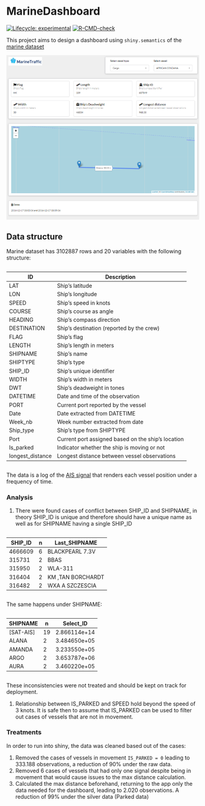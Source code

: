 
<!-- README.md is generated from README.Rmd. Please edit that file -->

# MarineDashboard

<!-- badges: start -->

[![Lifecycle:
experimental](https://img.shields.io/badge/lifecycle-experimental-orange.svg)](https://lifecycle.r-lib.org/articles/stages.html#experimental)
[![R-CMD-check](https://github.com/Eduardodudu/MarineDashboard/workflows/R-CMD-check/badge.svg)](https://github.com/Eduardodudu/MarineDashboard/actions)

<!-- badges: end -->

This project aims to design a dashboard using `shiny.semantics` of the
[marine
dataset](https://www.marinetraffic.com/blog/information-transmitted-via-ais-signal/)

[<img src="inst/app/www/images/Dashboard.png" title="Marine Dashboard" alt="Link" width="573"/>](https://eduardodudu.shinyapps.io/MarineDashboard/)

## Data structure

Marine dataset has 3102887 rows and 20 variables with the following
structure:

<div id="ziuyjdreta" style="overflow-x:auto;overflow-y:auto;width:auto;height:auto;">
<style>html {
  font-family: -apple-system, BlinkMacSystemFont, 'Segoe UI', Roboto, Oxygen, Ubuntu, Cantarell, 'Helvetica Neue', 'Fira Sans', 'Droid Sans', Arial, sans-serif;
}

#ziuyjdreta .gt_table {
  display: table;
  border-collapse: collapse;
  margin-left: auto;
  margin-right: auto;
  color: #333333;
  font-size: 16px;
  font-weight: normal;
  font-style: normal;
  background-color: #FFFFFF;
  width: auto;
  border-top-style: solid;
  border-top-width: 2px;
  border-top-color: #A8A8A8;
  border-right-style: none;
  border-right-width: 2px;
  border-right-color: #D3D3D3;
  border-bottom-style: solid;
  border-bottom-width: 2px;
  border-bottom-color: #A8A8A8;
  border-left-style: none;
  border-left-width: 2px;
  border-left-color: #D3D3D3;
}

#ziuyjdreta .gt_heading {
  background-color: #FFFFFF;
  text-align: center;
  border-bottom-color: #FFFFFF;
  border-left-style: none;
  border-left-width: 1px;
  border-left-color: #D3D3D3;
  border-right-style: none;
  border-right-width: 1px;
  border-right-color: #D3D3D3;
}

#ziuyjdreta .gt_title {
  color: #333333;
  font-size: 125%;
  font-weight: initial;
  padding-top: 4px;
  padding-bottom: 4px;
  border-bottom-color: #FFFFFF;
  border-bottom-width: 0;
}

#ziuyjdreta .gt_subtitle {
  color: #333333;
  font-size: 85%;
  font-weight: initial;
  padding-top: 0;
  padding-bottom: 6px;
  border-top-color: #FFFFFF;
  border-top-width: 0;
}

#ziuyjdreta .gt_bottom_border {
  border-bottom-style: solid;
  border-bottom-width: 2px;
  border-bottom-color: #D3D3D3;
}

#ziuyjdreta .gt_col_headings {
  border-top-style: solid;
  border-top-width: 2px;
  border-top-color: #D3D3D3;
  border-bottom-style: solid;
  border-bottom-width: 2px;
  border-bottom-color: #D3D3D3;
  border-left-style: none;
  border-left-width: 1px;
  border-left-color: #D3D3D3;
  border-right-style: none;
  border-right-width: 1px;
  border-right-color: #D3D3D3;
}

#ziuyjdreta .gt_col_heading {
  color: #333333;
  background-color: #FFFFFF;
  font-size: 100%;
  font-weight: normal;
  text-transform: inherit;
  border-left-style: none;
  border-left-width: 1px;
  border-left-color: #D3D3D3;
  border-right-style: none;
  border-right-width: 1px;
  border-right-color: #D3D3D3;
  vertical-align: bottom;
  padding-top: 5px;
  padding-bottom: 6px;
  padding-left: 5px;
  padding-right: 5px;
  overflow-x: hidden;
}

#ziuyjdreta .gt_column_spanner_outer {
  color: #333333;
  background-color: #FFFFFF;
  font-size: 100%;
  font-weight: normal;
  text-transform: inherit;
  padding-top: 0;
  padding-bottom: 0;
  padding-left: 4px;
  padding-right: 4px;
}

#ziuyjdreta .gt_column_spanner_outer:first-child {
  padding-left: 0;
}

#ziuyjdreta .gt_column_spanner_outer:last-child {
  padding-right: 0;
}

#ziuyjdreta .gt_column_spanner {
  border-bottom-style: solid;
  border-bottom-width: 2px;
  border-bottom-color: #D3D3D3;
  vertical-align: bottom;
  padding-top: 5px;
  padding-bottom: 5px;
  overflow-x: hidden;
  display: inline-block;
  width: 100%;
}

#ziuyjdreta .gt_group_heading {
  padding: 8px;
  color: #333333;
  background-color: #FFFFFF;
  font-size: 100%;
  font-weight: initial;
  text-transform: inherit;
  border-top-style: solid;
  border-top-width: 2px;
  border-top-color: #D3D3D3;
  border-bottom-style: solid;
  border-bottom-width: 2px;
  border-bottom-color: #D3D3D3;
  border-left-style: none;
  border-left-width: 1px;
  border-left-color: #D3D3D3;
  border-right-style: none;
  border-right-width: 1px;
  border-right-color: #D3D3D3;
  vertical-align: middle;
}

#ziuyjdreta .gt_empty_group_heading {
  padding: 0.5px;
  color: #333333;
  background-color: #FFFFFF;
  font-size: 100%;
  font-weight: initial;
  border-top-style: solid;
  border-top-width: 2px;
  border-top-color: #D3D3D3;
  border-bottom-style: solid;
  border-bottom-width: 2px;
  border-bottom-color: #D3D3D3;
  vertical-align: middle;
}

#ziuyjdreta .gt_from_md > :first-child {
  margin-top: 0;
}

#ziuyjdreta .gt_from_md > :last-child {
  margin-bottom: 0;
}

#ziuyjdreta .gt_row {
  padding-top: 8px;
  padding-bottom: 8px;
  padding-left: 5px;
  padding-right: 5px;
  margin: 10px;
  border-top-style: solid;
  border-top-width: 1px;
  border-top-color: #D3D3D3;
  border-left-style: none;
  border-left-width: 1px;
  border-left-color: #D3D3D3;
  border-right-style: none;
  border-right-width: 1px;
  border-right-color: #D3D3D3;
  vertical-align: middle;
  overflow-x: hidden;
}

#ziuyjdreta .gt_stub {
  color: #333333;
  background-color: #FFFFFF;
  font-size: 100%;
  font-weight: initial;
  text-transform: inherit;
  border-right-style: solid;
  border-right-width: 2px;
  border-right-color: #D3D3D3;
  padding-left: 12px;
}

#ziuyjdreta .gt_summary_row {
  color: #333333;
  background-color: #FFFFFF;
  text-transform: inherit;
  padding-top: 8px;
  padding-bottom: 8px;
  padding-left: 5px;
  padding-right: 5px;
}

#ziuyjdreta .gt_first_summary_row {
  padding-top: 8px;
  padding-bottom: 8px;
  padding-left: 5px;
  padding-right: 5px;
  border-top-style: solid;
  border-top-width: 2px;
  border-top-color: #D3D3D3;
}

#ziuyjdreta .gt_grand_summary_row {
  color: #333333;
  background-color: #FFFFFF;
  text-transform: inherit;
  padding-top: 8px;
  padding-bottom: 8px;
  padding-left: 5px;
  padding-right: 5px;
}

#ziuyjdreta .gt_first_grand_summary_row {
  padding-top: 8px;
  padding-bottom: 8px;
  padding-left: 5px;
  padding-right: 5px;
  border-top-style: double;
  border-top-width: 6px;
  border-top-color: #D3D3D3;
}

#ziuyjdreta .gt_striped {
  background-color: rgba(128, 128, 128, 0.05);
}

#ziuyjdreta .gt_table_body {
  border-top-style: solid;
  border-top-width: 2px;
  border-top-color: #D3D3D3;
  border-bottom-style: solid;
  border-bottom-width: 2px;
  border-bottom-color: #D3D3D3;
}

#ziuyjdreta .gt_footnotes {
  color: #333333;
  background-color: #FFFFFF;
  border-bottom-style: none;
  border-bottom-width: 2px;
  border-bottom-color: #D3D3D3;
  border-left-style: none;
  border-left-width: 2px;
  border-left-color: #D3D3D3;
  border-right-style: none;
  border-right-width: 2px;
  border-right-color: #D3D3D3;
}

#ziuyjdreta .gt_footnote {
  margin: 0px;
  font-size: 90%;
  padding: 4px;
}

#ziuyjdreta .gt_sourcenotes {
  color: #333333;
  background-color: #FFFFFF;
  border-bottom-style: none;
  border-bottom-width: 2px;
  border-bottom-color: #D3D3D3;
  border-left-style: none;
  border-left-width: 2px;
  border-left-color: #D3D3D3;
  border-right-style: none;
  border-right-width: 2px;
  border-right-color: #D3D3D3;
}

#ziuyjdreta .gt_sourcenote {
  font-size: 90%;
  padding: 4px;
}

#ziuyjdreta .gt_left {
  text-align: left;
}

#ziuyjdreta .gt_center {
  text-align: center;
}

#ziuyjdreta .gt_right {
  text-align: right;
  font-variant-numeric: tabular-nums;
}

#ziuyjdreta .gt_font_normal {
  font-weight: normal;
}

#ziuyjdreta .gt_font_bold {
  font-weight: bold;
}

#ziuyjdreta .gt_font_italic {
  font-style: italic;
}

#ziuyjdreta .gt_super {
  font-size: 65%;
}

#ziuyjdreta .gt_footnote_marks {
  font-style: italic;
  font-weight: normal;
  font-size: 65%;
}
</style>
<table class="gt_table">
  
  <thead class="gt_col_headings">
    <tr>
      <th class="gt_col_heading gt_columns_bottom_border gt_left" rowspan="1" colspan="1">ID</th>
      <th class="gt_col_heading gt_columns_bottom_border gt_left" rowspan="1" colspan="1">Description</th>
    </tr>
  </thead>
  <tbody class="gt_table_body">
    <tr><td class="gt_row gt_left">LAT</td>
<td class="gt_row gt_left">Ship’s latitude</td></tr>
    <tr><td class="gt_row gt_left">LON</td>
<td class="gt_row gt_left">Ship’s longitude</td></tr>
    <tr><td class="gt_row gt_left">SPEED</td>
<td class="gt_row gt_left">Ship’s speed in knots</td></tr>
    <tr><td class="gt_row gt_left">COURSE</td>
<td class="gt_row gt_left">Ship’s course as angle</td></tr>
    <tr><td class="gt_row gt_left">HEADING</td>
<td class="gt_row gt_left">Ship’s compass direction</td></tr>
    <tr><td class="gt_row gt_left">DESTINATION</td>
<td class="gt_row gt_left">Ship’s destination (reported by the crew)</td></tr>
    <tr><td class="gt_row gt_left">FLAG</td>
<td class="gt_row gt_left">Ship’s flag</td></tr>
    <tr><td class="gt_row gt_left">LENGTH</td>
<td class="gt_row gt_left">Ship’s length in meters</td></tr>
    <tr><td class="gt_row gt_left">SHIPNAME</td>
<td class="gt_row gt_left">Ship’s name</td></tr>
    <tr><td class="gt_row gt_left">SHIPTYPE</td>
<td class="gt_row gt_left">Ship’s type</td></tr>
    <tr><td class="gt_row gt_left">SHIP_ID</td>
<td class="gt_row gt_left">Ship’s unique identifier</td></tr>
    <tr><td class="gt_row gt_left">WIDTH</td>
<td class="gt_row gt_left">Ship’s width in meters</td></tr>
    <tr><td class="gt_row gt_left">DWT</td>
<td class="gt_row gt_left">Ship’s deadweight in tones</td></tr>
    <tr><td class="gt_row gt_left">DATETIME</td>
<td class="gt_row gt_left">Date and time of the observation</td></tr>
    <tr><td class="gt_row gt_left">PORT</td>
<td class="gt_row gt_left">Current port reported by the vessel</td></tr>
    <tr><td class="gt_row gt_left">Date</td>
<td class="gt_row gt_left">Date extracted from DATETIME</td></tr>
    <tr><td class="gt_row gt_left">Week_nb</td>
<td class="gt_row gt_left">Week number extracted from date</td></tr>
    <tr><td class="gt_row gt_left">Ship_type</td>
<td class="gt_row gt_left">Ship’s type from SHIPTYPE</td></tr>
    <tr><td class="gt_row gt_left">Port</td>
<td class="gt_row gt_left">Current port assigned based on the ship’s location</td></tr>
    <tr><td class="gt_row gt_left">Is_parked</td>
<td class="gt_row gt_left">Indicator whether the ship is moving or not</td></tr>
    <tr><td class="gt_row gt_left">longest_distance</td>
<td class="gt_row gt_left">Longest distance between vessel observations</td></tr>
  </tbody>
  
  
</table>
</div>

The data is a log of the [AIS
signal](https://www.marinetraffic.com/blog/information-transmitted-via-ais-signal/)
that renders each vessel position under a frequency of time.

### Analysis

1.  There were found cases of conflict between SHIP\_ID and SHIPNAME, in
    theory SHIP\_ID is unique and therefore should have a unique name as
    well as for SHIPNAME having a single SHIP\_ID

<div id="roxuygqsgt" style="overflow-x:auto;overflow-y:auto;width:auto;height:auto;">
<style>html {
  font-family: -apple-system, BlinkMacSystemFont, 'Segoe UI', Roboto, Oxygen, Ubuntu, Cantarell, 'Helvetica Neue', 'Fira Sans', 'Droid Sans', Arial, sans-serif;
}

#roxuygqsgt .gt_table {
  display: table;
  border-collapse: collapse;
  margin-left: auto;
  margin-right: auto;
  color: #333333;
  font-size: 16px;
  font-weight: normal;
  font-style: normal;
  background-color: #FFFFFF;
  width: auto;
  border-top-style: solid;
  border-top-width: 2px;
  border-top-color: #A8A8A8;
  border-right-style: none;
  border-right-width: 2px;
  border-right-color: #D3D3D3;
  border-bottom-style: solid;
  border-bottom-width: 2px;
  border-bottom-color: #A8A8A8;
  border-left-style: none;
  border-left-width: 2px;
  border-left-color: #D3D3D3;
}

#roxuygqsgt .gt_heading {
  background-color: #FFFFFF;
  text-align: center;
  border-bottom-color: #FFFFFF;
  border-left-style: none;
  border-left-width: 1px;
  border-left-color: #D3D3D3;
  border-right-style: none;
  border-right-width: 1px;
  border-right-color: #D3D3D3;
}

#roxuygqsgt .gt_title {
  color: #333333;
  font-size: 125%;
  font-weight: initial;
  padding-top: 4px;
  padding-bottom: 4px;
  border-bottom-color: #FFFFFF;
  border-bottom-width: 0;
}

#roxuygqsgt .gt_subtitle {
  color: #333333;
  font-size: 85%;
  font-weight: initial;
  padding-top: 0;
  padding-bottom: 6px;
  border-top-color: #FFFFFF;
  border-top-width: 0;
}

#roxuygqsgt .gt_bottom_border {
  border-bottom-style: solid;
  border-bottom-width: 2px;
  border-bottom-color: #D3D3D3;
}

#roxuygqsgt .gt_col_headings {
  border-top-style: solid;
  border-top-width: 2px;
  border-top-color: #D3D3D3;
  border-bottom-style: solid;
  border-bottom-width: 2px;
  border-bottom-color: #D3D3D3;
  border-left-style: none;
  border-left-width: 1px;
  border-left-color: #D3D3D3;
  border-right-style: none;
  border-right-width: 1px;
  border-right-color: #D3D3D3;
}

#roxuygqsgt .gt_col_heading {
  color: #333333;
  background-color: #FFFFFF;
  font-size: 100%;
  font-weight: normal;
  text-transform: inherit;
  border-left-style: none;
  border-left-width: 1px;
  border-left-color: #D3D3D3;
  border-right-style: none;
  border-right-width: 1px;
  border-right-color: #D3D3D3;
  vertical-align: bottom;
  padding-top: 5px;
  padding-bottom: 6px;
  padding-left: 5px;
  padding-right: 5px;
  overflow-x: hidden;
}

#roxuygqsgt .gt_column_spanner_outer {
  color: #333333;
  background-color: #FFFFFF;
  font-size: 100%;
  font-weight: normal;
  text-transform: inherit;
  padding-top: 0;
  padding-bottom: 0;
  padding-left: 4px;
  padding-right: 4px;
}

#roxuygqsgt .gt_column_spanner_outer:first-child {
  padding-left: 0;
}

#roxuygqsgt .gt_column_spanner_outer:last-child {
  padding-right: 0;
}

#roxuygqsgt .gt_column_spanner {
  border-bottom-style: solid;
  border-bottom-width: 2px;
  border-bottom-color: #D3D3D3;
  vertical-align: bottom;
  padding-top: 5px;
  padding-bottom: 5px;
  overflow-x: hidden;
  display: inline-block;
  width: 100%;
}

#roxuygqsgt .gt_group_heading {
  padding: 8px;
  color: #333333;
  background-color: #FFFFFF;
  font-size: 100%;
  font-weight: initial;
  text-transform: inherit;
  border-top-style: solid;
  border-top-width: 2px;
  border-top-color: #D3D3D3;
  border-bottom-style: solid;
  border-bottom-width: 2px;
  border-bottom-color: #D3D3D3;
  border-left-style: none;
  border-left-width: 1px;
  border-left-color: #D3D3D3;
  border-right-style: none;
  border-right-width: 1px;
  border-right-color: #D3D3D3;
  vertical-align: middle;
}

#roxuygqsgt .gt_empty_group_heading {
  padding: 0.5px;
  color: #333333;
  background-color: #FFFFFF;
  font-size: 100%;
  font-weight: initial;
  border-top-style: solid;
  border-top-width: 2px;
  border-top-color: #D3D3D3;
  border-bottom-style: solid;
  border-bottom-width: 2px;
  border-bottom-color: #D3D3D3;
  vertical-align: middle;
}

#roxuygqsgt .gt_from_md > :first-child {
  margin-top: 0;
}

#roxuygqsgt .gt_from_md > :last-child {
  margin-bottom: 0;
}

#roxuygqsgt .gt_row {
  padding-top: 8px;
  padding-bottom: 8px;
  padding-left: 5px;
  padding-right: 5px;
  margin: 10px;
  border-top-style: solid;
  border-top-width: 1px;
  border-top-color: #D3D3D3;
  border-left-style: none;
  border-left-width: 1px;
  border-left-color: #D3D3D3;
  border-right-style: none;
  border-right-width: 1px;
  border-right-color: #D3D3D3;
  vertical-align: middle;
  overflow-x: hidden;
}

#roxuygqsgt .gt_stub {
  color: #333333;
  background-color: #FFFFFF;
  font-size: 100%;
  font-weight: initial;
  text-transform: inherit;
  border-right-style: solid;
  border-right-width: 2px;
  border-right-color: #D3D3D3;
  padding-left: 12px;
}

#roxuygqsgt .gt_summary_row {
  color: #333333;
  background-color: #FFFFFF;
  text-transform: inherit;
  padding-top: 8px;
  padding-bottom: 8px;
  padding-left: 5px;
  padding-right: 5px;
}

#roxuygqsgt .gt_first_summary_row {
  padding-top: 8px;
  padding-bottom: 8px;
  padding-left: 5px;
  padding-right: 5px;
  border-top-style: solid;
  border-top-width: 2px;
  border-top-color: #D3D3D3;
}

#roxuygqsgt .gt_grand_summary_row {
  color: #333333;
  background-color: #FFFFFF;
  text-transform: inherit;
  padding-top: 8px;
  padding-bottom: 8px;
  padding-left: 5px;
  padding-right: 5px;
}

#roxuygqsgt .gt_first_grand_summary_row {
  padding-top: 8px;
  padding-bottom: 8px;
  padding-left: 5px;
  padding-right: 5px;
  border-top-style: double;
  border-top-width: 6px;
  border-top-color: #D3D3D3;
}

#roxuygqsgt .gt_striped {
  background-color: rgba(128, 128, 128, 0.05);
}

#roxuygqsgt .gt_table_body {
  border-top-style: solid;
  border-top-width: 2px;
  border-top-color: #D3D3D3;
  border-bottom-style: solid;
  border-bottom-width: 2px;
  border-bottom-color: #D3D3D3;
}

#roxuygqsgt .gt_footnotes {
  color: #333333;
  background-color: #FFFFFF;
  border-bottom-style: none;
  border-bottom-width: 2px;
  border-bottom-color: #D3D3D3;
  border-left-style: none;
  border-left-width: 2px;
  border-left-color: #D3D3D3;
  border-right-style: none;
  border-right-width: 2px;
  border-right-color: #D3D3D3;
}

#roxuygqsgt .gt_footnote {
  margin: 0px;
  font-size: 90%;
  padding: 4px;
}

#roxuygqsgt .gt_sourcenotes {
  color: #333333;
  background-color: #FFFFFF;
  border-bottom-style: none;
  border-bottom-width: 2px;
  border-bottom-color: #D3D3D3;
  border-left-style: none;
  border-left-width: 2px;
  border-left-color: #D3D3D3;
  border-right-style: none;
  border-right-width: 2px;
  border-right-color: #D3D3D3;
}

#roxuygqsgt .gt_sourcenote {
  font-size: 90%;
  padding: 4px;
}

#roxuygqsgt .gt_left {
  text-align: left;
}

#roxuygqsgt .gt_center {
  text-align: center;
}

#roxuygqsgt .gt_right {
  text-align: right;
  font-variant-numeric: tabular-nums;
}

#roxuygqsgt .gt_font_normal {
  font-weight: normal;
}

#roxuygqsgt .gt_font_bold {
  font-weight: bold;
}

#roxuygqsgt .gt_font_italic {
  font-style: italic;
}

#roxuygqsgt .gt_super {
  font-size: 65%;
}

#roxuygqsgt .gt_footnote_marks {
  font-style: italic;
  font-weight: normal;
  font-size: 65%;
}
</style>
<table class="gt_table">
  
  <thead class="gt_col_headings">
    <tr>
      <th class="gt_col_heading gt_columns_bottom_border gt_right" rowspan="1" colspan="1">SHIP_ID</th>
      <th class="gt_col_heading gt_columns_bottom_border gt_right" rowspan="1" colspan="1">n</th>
      <th class="gt_col_heading gt_columns_bottom_border gt_left" rowspan="1" colspan="1">Last_SHIPNAME</th>
    </tr>
  </thead>
  <tbody class="gt_table_body">
    <tr><td class="gt_row gt_right">4666609</td>
<td class="gt_row gt_right">6</td>
<td class="gt_row gt_left">BLACKPEARL 7.3V</td></tr>
    <tr><td class="gt_row gt_right">315731</td>
<td class="gt_row gt_right">2</td>
<td class="gt_row gt_left">BBAS</td></tr>
    <tr><td class="gt_row gt_right">315950</td>
<td class="gt_row gt_right">2</td>
<td class="gt_row gt_left">WLA-311</td></tr>
    <tr><td class="gt_row gt_right">316404</td>
<td class="gt_row gt_right">2</td>
<td class="gt_row gt_left">KM ,TAN BORCHARDT</td></tr>
    <tr><td class="gt_row gt_right">316482</td>
<td class="gt_row gt_right">2</td>
<td class="gt_row gt_left">WXA A SZCZESCIA</td></tr>
  </tbody>
  
  
</table>
</div>

The same happens under SHIPNAME:

<div id="teadevmrjt" style="overflow-x:auto;overflow-y:auto;width:auto;height:auto;">
<style>html {
  font-family: -apple-system, BlinkMacSystemFont, 'Segoe UI', Roboto, Oxygen, Ubuntu, Cantarell, 'Helvetica Neue', 'Fira Sans', 'Droid Sans', Arial, sans-serif;
}

#teadevmrjt .gt_table {
  display: table;
  border-collapse: collapse;
  margin-left: auto;
  margin-right: auto;
  color: #333333;
  font-size: 16px;
  font-weight: normal;
  font-style: normal;
  background-color: #FFFFFF;
  width: auto;
  border-top-style: solid;
  border-top-width: 2px;
  border-top-color: #A8A8A8;
  border-right-style: none;
  border-right-width: 2px;
  border-right-color: #D3D3D3;
  border-bottom-style: solid;
  border-bottom-width: 2px;
  border-bottom-color: #A8A8A8;
  border-left-style: none;
  border-left-width: 2px;
  border-left-color: #D3D3D3;
}

#teadevmrjt .gt_heading {
  background-color: #FFFFFF;
  text-align: center;
  border-bottom-color: #FFFFFF;
  border-left-style: none;
  border-left-width: 1px;
  border-left-color: #D3D3D3;
  border-right-style: none;
  border-right-width: 1px;
  border-right-color: #D3D3D3;
}

#teadevmrjt .gt_title {
  color: #333333;
  font-size: 125%;
  font-weight: initial;
  padding-top: 4px;
  padding-bottom: 4px;
  border-bottom-color: #FFFFFF;
  border-bottom-width: 0;
}

#teadevmrjt .gt_subtitle {
  color: #333333;
  font-size: 85%;
  font-weight: initial;
  padding-top: 0;
  padding-bottom: 6px;
  border-top-color: #FFFFFF;
  border-top-width: 0;
}

#teadevmrjt .gt_bottom_border {
  border-bottom-style: solid;
  border-bottom-width: 2px;
  border-bottom-color: #D3D3D3;
}

#teadevmrjt .gt_col_headings {
  border-top-style: solid;
  border-top-width: 2px;
  border-top-color: #D3D3D3;
  border-bottom-style: solid;
  border-bottom-width: 2px;
  border-bottom-color: #D3D3D3;
  border-left-style: none;
  border-left-width: 1px;
  border-left-color: #D3D3D3;
  border-right-style: none;
  border-right-width: 1px;
  border-right-color: #D3D3D3;
}

#teadevmrjt .gt_col_heading {
  color: #333333;
  background-color: #FFFFFF;
  font-size: 100%;
  font-weight: normal;
  text-transform: inherit;
  border-left-style: none;
  border-left-width: 1px;
  border-left-color: #D3D3D3;
  border-right-style: none;
  border-right-width: 1px;
  border-right-color: #D3D3D3;
  vertical-align: bottom;
  padding-top: 5px;
  padding-bottom: 6px;
  padding-left: 5px;
  padding-right: 5px;
  overflow-x: hidden;
}

#teadevmrjt .gt_column_spanner_outer {
  color: #333333;
  background-color: #FFFFFF;
  font-size: 100%;
  font-weight: normal;
  text-transform: inherit;
  padding-top: 0;
  padding-bottom: 0;
  padding-left: 4px;
  padding-right: 4px;
}

#teadevmrjt .gt_column_spanner_outer:first-child {
  padding-left: 0;
}

#teadevmrjt .gt_column_spanner_outer:last-child {
  padding-right: 0;
}

#teadevmrjt .gt_column_spanner {
  border-bottom-style: solid;
  border-bottom-width: 2px;
  border-bottom-color: #D3D3D3;
  vertical-align: bottom;
  padding-top: 5px;
  padding-bottom: 5px;
  overflow-x: hidden;
  display: inline-block;
  width: 100%;
}

#teadevmrjt .gt_group_heading {
  padding: 8px;
  color: #333333;
  background-color: #FFFFFF;
  font-size: 100%;
  font-weight: initial;
  text-transform: inherit;
  border-top-style: solid;
  border-top-width: 2px;
  border-top-color: #D3D3D3;
  border-bottom-style: solid;
  border-bottom-width: 2px;
  border-bottom-color: #D3D3D3;
  border-left-style: none;
  border-left-width: 1px;
  border-left-color: #D3D3D3;
  border-right-style: none;
  border-right-width: 1px;
  border-right-color: #D3D3D3;
  vertical-align: middle;
}

#teadevmrjt .gt_empty_group_heading {
  padding: 0.5px;
  color: #333333;
  background-color: #FFFFFF;
  font-size: 100%;
  font-weight: initial;
  border-top-style: solid;
  border-top-width: 2px;
  border-top-color: #D3D3D3;
  border-bottom-style: solid;
  border-bottom-width: 2px;
  border-bottom-color: #D3D3D3;
  vertical-align: middle;
}

#teadevmrjt .gt_from_md > :first-child {
  margin-top: 0;
}

#teadevmrjt .gt_from_md > :last-child {
  margin-bottom: 0;
}

#teadevmrjt .gt_row {
  padding-top: 8px;
  padding-bottom: 8px;
  padding-left: 5px;
  padding-right: 5px;
  margin: 10px;
  border-top-style: solid;
  border-top-width: 1px;
  border-top-color: #D3D3D3;
  border-left-style: none;
  border-left-width: 1px;
  border-left-color: #D3D3D3;
  border-right-style: none;
  border-right-width: 1px;
  border-right-color: #D3D3D3;
  vertical-align: middle;
  overflow-x: hidden;
}

#teadevmrjt .gt_stub {
  color: #333333;
  background-color: #FFFFFF;
  font-size: 100%;
  font-weight: initial;
  text-transform: inherit;
  border-right-style: solid;
  border-right-width: 2px;
  border-right-color: #D3D3D3;
  padding-left: 12px;
}

#teadevmrjt .gt_summary_row {
  color: #333333;
  background-color: #FFFFFF;
  text-transform: inherit;
  padding-top: 8px;
  padding-bottom: 8px;
  padding-left: 5px;
  padding-right: 5px;
}

#teadevmrjt .gt_first_summary_row {
  padding-top: 8px;
  padding-bottom: 8px;
  padding-left: 5px;
  padding-right: 5px;
  border-top-style: solid;
  border-top-width: 2px;
  border-top-color: #D3D3D3;
}

#teadevmrjt .gt_grand_summary_row {
  color: #333333;
  background-color: #FFFFFF;
  text-transform: inherit;
  padding-top: 8px;
  padding-bottom: 8px;
  padding-left: 5px;
  padding-right: 5px;
}

#teadevmrjt .gt_first_grand_summary_row {
  padding-top: 8px;
  padding-bottom: 8px;
  padding-left: 5px;
  padding-right: 5px;
  border-top-style: double;
  border-top-width: 6px;
  border-top-color: #D3D3D3;
}

#teadevmrjt .gt_striped {
  background-color: rgba(128, 128, 128, 0.05);
}

#teadevmrjt .gt_table_body {
  border-top-style: solid;
  border-top-width: 2px;
  border-top-color: #D3D3D3;
  border-bottom-style: solid;
  border-bottom-width: 2px;
  border-bottom-color: #D3D3D3;
}

#teadevmrjt .gt_footnotes {
  color: #333333;
  background-color: #FFFFFF;
  border-bottom-style: none;
  border-bottom-width: 2px;
  border-bottom-color: #D3D3D3;
  border-left-style: none;
  border-left-width: 2px;
  border-left-color: #D3D3D3;
  border-right-style: none;
  border-right-width: 2px;
  border-right-color: #D3D3D3;
}

#teadevmrjt .gt_footnote {
  margin: 0px;
  font-size: 90%;
  padding: 4px;
}

#teadevmrjt .gt_sourcenotes {
  color: #333333;
  background-color: #FFFFFF;
  border-bottom-style: none;
  border-bottom-width: 2px;
  border-bottom-color: #D3D3D3;
  border-left-style: none;
  border-left-width: 2px;
  border-left-color: #D3D3D3;
  border-right-style: none;
  border-right-width: 2px;
  border-right-color: #D3D3D3;
}

#teadevmrjt .gt_sourcenote {
  font-size: 90%;
  padding: 4px;
}

#teadevmrjt .gt_left {
  text-align: left;
}

#teadevmrjt .gt_center {
  text-align: center;
}

#teadevmrjt .gt_right {
  text-align: right;
  font-variant-numeric: tabular-nums;
}

#teadevmrjt .gt_font_normal {
  font-weight: normal;
}

#teadevmrjt .gt_font_bold {
  font-weight: bold;
}

#teadevmrjt .gt_font_italic {
  font-style: italic;
}

#teadevmrjt .gt_super {
  font-size: 65%;
}

#teadevmrjt .gt_footnote_marks {
  font-style: italic;
  font-weight: normal;
  font-size: 65%;
}
</style>
<table class="gt_table">
  
  <thead class="gt_col_headings">
    <tr>
      <th class="gt_col_heading gt_columns_bottom_border gt_left" rowspan="1" colspan="1">SHIPNAME</th>
      <th class="gt_col_heading gt_columns_bottom_border gt_right" rowspan="1" colspan="1">n</th>
      <th class="gt_col_heading gt_columns_bottom_border gt_right" rowspan="1" colspan="1">Select_ID</th>
    </tr>
  </thead>
  <tbody class="gt_table_body">
    <tr><td class="gt_row gt_left">[SAT-AIS]</td>
<td class="gt_row gt_right">19</td>
<td class="gt_row gt_right">2.866114e+14</td></tr>
    <tr><td class="gt_row gt_left">ALANA</td>
<td class="gt_row gt_right">2</td>
<td class="gt_row gt_right">3.484650e+05</td></tr>
    <tr><td class="gt_row gt_left">AMANDA</td>
<td class="gt_row gt_right">2</td>
<td class="gt_row gt_right">3.233550e+05</td></tr>
    <tr><td class="gt_row gt_left">ARGO</td>
<td class="gt_row gt_right">2</td>
<td class="gt_row gt_right">3.653787e+06</td></tr>
    <tr><td class="gt_row gt_left">AURA</td>
<td class="gt_row gt_right">2</td>
<td class="gt_row gt_right">3.460220e+05</td></tr>
  </tbody>
  
  
</table>
</div>

These inconsistencies were not treated and should be kept on track for
deployment.

1.  Relationship between IS\_PARKED and SPEED hold beyond the speed of 3
    knots. It is safe then to assume that IS\_PARKED can be used to
    filter out cases of vessels that are not in movement.

### Treatments

In order to run into shiny, the data was cleaned based out of the cases:

1.  Removed the cases of vessels in movement `IS_PARKED = 0` leading to
    333.188 observations, a reduction of 90% under the raw data.
2.  Removed 6 cases of vessels that had only one signal despite being in
    movement that would cause issues to the max distance calculation.
3.  Calculated the max distance beforehand, returning to the app only
    the data needed for the dashboard, leading to 2.020 observations. A
    reduction of 99% under the silver data (Parked data)
